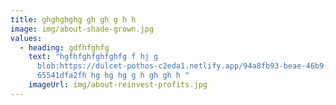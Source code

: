 ```yaml
---
title: ghghghghg gh gh g h h
image: img/about-shade-grown.jpg
values:
  - heading: gdfhfghfg
    text: "hgfhfghfghfghfg f hj g
      blob:https://dulcet-pothos-c2eda1.netlify.app/94a8fb93-beae-46b9-8278-227\
      65541dfa2fh hg hg hg g h gh gh h "
    imageUrl: img/about-reinvest-profits.jpg
---
```

